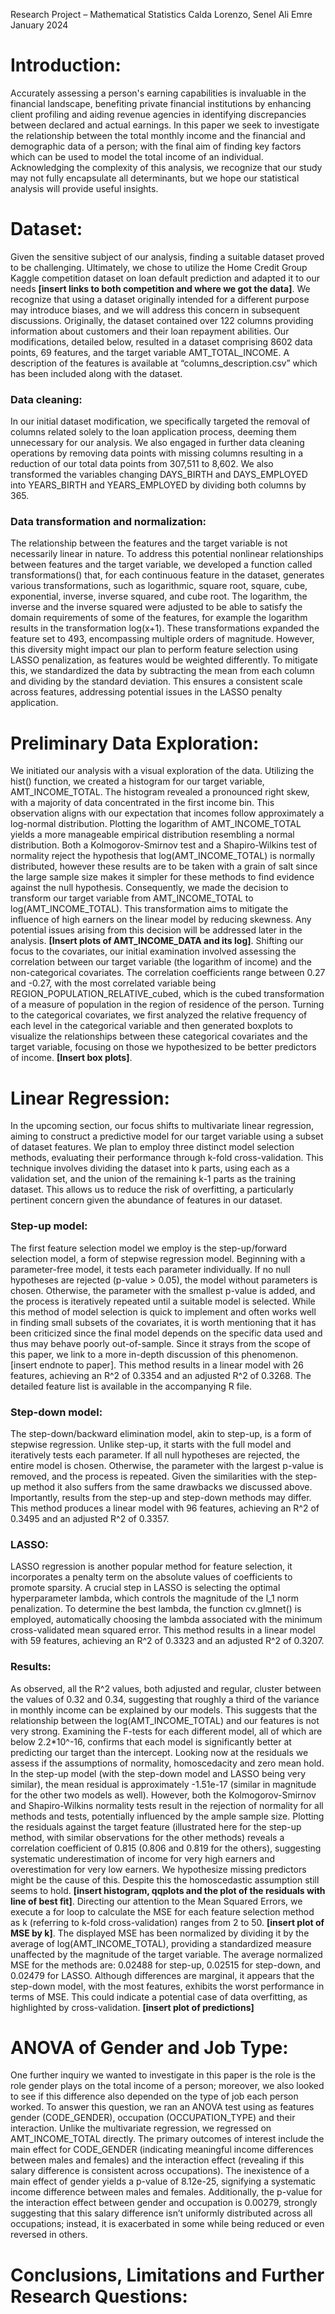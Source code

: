 Research Project – Mathematical Statistics
Calda Lorenzo, Senel Ali Emre
January 2024

# Introduction:
Accurately assessing a person's earning capabilities is invaluable in the financial landscape, benefiting private financial institutions by enhancing client profiling and aiding revenue agencies in 
identifying discrepancies between declared and actual earnings. In this paper we seek to investigate the relationship between the total monthly income and the financial and demographic data of a person; 
with the final aim of finding key factors which can be used to model the total income of an individual. Acknowledging the complexity of this analysis, we recognize that our study may not fully encapsulate 
all determinants, but we hope our statistical analysis will provide useful insights.

# Dataset:
Given the sensitive subject of our analysis, finding a suitable dataset proved to be challenging. Ultimately, we chose to utilize the Home Credit Group Kaggle competition dataset on loan default prediction 
and adapted it to our needs **[insert links to both competition and where we got the data]**. We recognize that using a dataset originally intended for a different purpose may introduce biases, and we will 
address this concern in subsequent discussions. Originally, the dataset contained over 122 columns providing information about customers and their loan repayment abilities. Our modifications, detailed below, 
resulted in a dataset comprising 8602 data points, 69 features, and the target variable AMT_TOTAL_INCOME. A description of the features is available at “columns_description.csv” which has been included 
along with the dataset.

### Data cleaning:
In our initial dataset modification, we specifically targeted the removal of columns related solely to the loan application process, deeming them unnecessary for our analysis. We also engaged in further data 
cleaning operations by removing data points with missing columns resulting in a reduction of our total data points from 307,511 to 8,602. We also transformed the variables changing DAYS_BIRTH and 
DAYS_EMPLOYED into YEARS_BIRTH and YEARS_EMPLOYED by dividing both columns by 365.

### Data transformation and normalization:
The relationship between the features and the target variable is not necessarily linear in nature. To address this potential nonlinear relationships between features and the target variable, we developed a 
function called transformations() that, for each continuous feature in the dataset, generates various transformations, such as logarithmic, square root, square, cube, exponential, inverse, inverse squared, 
and cube root. The logarithm, the inverse and the inverse squared were adjusted to be able to satisfy the domain requirements of some of the features, for example the logarithm results in the transformation 
log(x+1). These transformations expanded the feature set to 493, encompassing multiple orders of magnitude. However, this diversity might impact our plan to perform feature selection using LASSO penalization, as features would be weighted differently. To mitigate this, we standardized the data by subtracting the mean from each column and dividing by the standard deviation. This ensures a consistent scale across features, addressing potential issues in the LASSO penalty application.

# Preliminary Data Exploration:
We initiated our analysis with a visual exploration of the data. Utilizing the hist() function, we created a histogram for our target variable, AMT_INCOME_TOTAL. The histogram revealed a pronounced right skew, with a majority of data concentrated in the first income bin. This observation aligns with our expectation that incomes follow approximately a log-normal distribution. Plotting the logarithm of AMT_INCOME_TOTAL yields a more manageable empirical distribution resembling a normal distribution. Both a Kolmogorov-Smirnov test and a Shapiro-Wilkins test of normality reject the hypothesis that log(AMT_INCOME_TOTAL) is normally distributed, however these results are to be taken with a grain of salt since the large sample size makes it simpler for these methods to find evidence against the null hypothesis. Consequently, we made the decision to transform our target variable from AMT_INCOME_TOTAL to log(AMT_INCOME_TOTAL). This transformation aims to mitigate the influence of high earners on the linear model by reducing skewness. Any potential issues arising from this decision will be addressed later in the analysis. **[Insert plots of AMT_INCOME_DATA and its log]**.
Shifting our focus to the covariates, our initial examination involved assessing the correlation between our target variable (the logarithm of income) and the non-categorical covariates. The correlation coefficients range between 0.27 and -0.27, with the most correlated variable being REGION_POPULATION_RELATIVE_cubed, which is the cubed transformation of a measure of population in the region of residence of the person. Turning to the categorical covariates, we first analyzed the relative frequency of each level in the categorical variable and then generated boxplots to visualize the relationships between these categorical covariates and the target variable, focusing on those we hypothesized to be better predictors of income. **[Insert box plots]**.

# Linear Regression:
In the upcoming section, our focus shifts to multivariate linear regression, aiming to construct a predictive model for our target variable using a subset of dataset features. We plan to employ three distinct model selection methods, evaluating their performance through k-fold cross-validation. This technique involves dividing the dataset into k parts, using each as a validation set, and the union of the remaining k-1 parts as the training dataset. This allows us to reduce the risk of overfitting, a particularly pertinent concern given the abundance of features in our dataset. 

### Step-up model:
The first feature selection model we employ is the step-up/forward selection model, a form of stepwise regression model. Beginning with a parameter-free model, it tests each parameter individually. If no null hypotheses are rejected (p-value > 0.05), the model without parameters is chosen. Otherwise, the parameter with the smallest p-value is added, and the process is iteratively repeated until a suitable model is selected. While this method of model selection is quick to implement and often works well in finding small subsets of the covariates, it is worth mentioning that it has been criticized since the final model depends on the specific data used and thus may behave poorly out-of-sample. Since it strays from the scope of this paper, we link to a more in-depth discussion of this phenomenon. [insert endnote to paper].
This method results in a linear model with 26 features, achieving an R^2 of 0.3354 and an adjusted R^2 of 0.3268. The detailed feature list is available in the accompanying R file.

### Step-down model:
The step-down/backward elimination model, akin to step-up, is a form of stepwise regression. Unlike step-up, it starts with the full model and iteratively tests each parameter. If all null hypotheses are rejected, the entire model is chosen. Otherwise, the parameter with the largest p-value is removed, and the process is repeated. Given the similarities with the step-up method it also suffers from the same drawbacks we discussed above. Importantly, results from the step-up and step-down methods may differ.
This method produces a linear model with 96 features, achieving an R^2 of 0.3495 and an adjusted R^2 of 0.3357.

### LASSO:
LASSO regression is another popular method for feature selection, it incorporates a penalty term on the absolute values of coefficients to promote sparsity. A crucial step in LASSO is selecting the optimal hyperparameter lambda, which controls the magnitude of the l_1 norm penalization. To determine the best lambda, the function cv.glmnet() is employed, automatically choosing the lambda associated with the minimum cross-validated mean squared error.
This method results in a linear model with 59 features, achieving an R^2 of 0.3323 and an adjusted R^2 of 0.3207.

### Results:
As observed, all the R^2 values, both adjusted and regular, cluster between the values of 0.32 and 0.34, suggesting that roughly a third of the variance in monthly income can be explained by our models. This suggests that the relationship between the log(AMT_INCOME_TOTAL) and our features is not very strong. Examining the F-tests for each different model, all of which are below 2.2*10^-16, confirms that each model is significantly better at predicting our target than the intercept.
Looking now at the residuals we assess if the assumptions of normality, homoscedacity and zero mean hold. In the step-up model (with the step-down model and LASSO being very similar), the mean residual is approximately -1.51e-17 (similar in magnitude for the other two models as well). However, both the Kolmogorov-Smirnov and Shapiro-Wilkins normality tests result in the rejection of normality for all methods and tests, potentially influenced by the ample sample size. Plotting the residuals against the target feature (illustrated here for the step-up method, with similar observations for the other methods) reveals a correlation coefficient of 0.815 (0.806 and 0.819 for the others), suggesting systematic underestimation of income for very high earners and overestimation for very low earners. We hypothesize missing predictors might be the cause of this. Despite this the homoscedastic assumption still seems to hold. **[insert histogram, qqplots and the plot of the residuals with line of best fit]**. 
Directing our attention to the Mean Squared Errors, we execute a for loop to calculate the MSE for each feature selection method as k (referring to k-fold cross-validation) ranges from 2 to 50. **[insert plot of MSE by k]**.
The displayed MSE has been normalized by dividing it by the average of log(AMT_INCOME_TOTAL), providing a standardized measure unaffected by the magnitude of the target variable. The average normalized MSE for the methods are: 0.02488 for step-up, 0.02515 for step-down, and 0.02479 for LASSO. Although differences are marginal, it appears that the step-down model, with the most features, exhibits the worst performance in terms of MSE. This could indicate a potential case of data overfitting, as highlighted by cross-validation. **[insert plot of predictions]**

# ANOVA of Gender and Job Type:
One further inquiry we wanted to investigate in this paper is the role is the role gender plays on the total income of a person; moreover, we also looked to see if this difference also depended on the type of job each person worked. To answer this question, we ran an ANOVA test using as features gender (CODE_GENDER), occupation (OCCUPATION_TYPE) and their interaction. Unlike the multivariate regression, we regressed on AMT_INCOME_TOTAL directly. The primary outcomes of interest include the main effect for CODE_GENDER (indicating meaningful income differences between males and females) and the interaction effect (revealing if this salary difference is consistent across occupations). The inexistence of a main effect of gender yields a p-value of 8.12e-25, signifying a systematic income difference between males and females. Additionally, the p-value for the interaction effect between gender and occupation is 0.00279, strongly suggesting that this salary difference isn’t uniformly distributed across all occupations; instead, it is exacerbated in some while being reduced or even reversed in others.

# Conclusions, Limitations and Further Research Questions:
